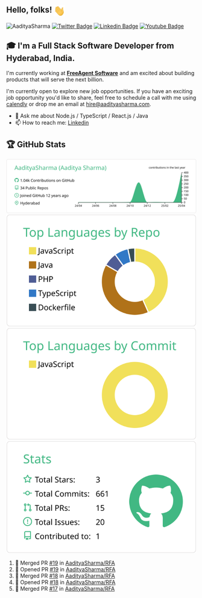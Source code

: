 ## Hello, folks! <img src="https://github.com/AadityaSharma/AadityaSharma/blob/main/wave.gif" align="top" width="30px">
<img src="https://komarev.com/ghpvc/?username=AadityaSharma&label=Profile Views&color=blue&style=flat" alt="AadityaSharma" /> [![Twitter Badge](https://img.shields.io/badge/-@AadityaSharma-1ca0f1?style=flat&labelColor=1ca0f1&logo=twitter&logoColor=white)](https://twitter.com/aadityaofficial) [![Linkedin Badge](https://img.shields.io/badge/-Aaditya%20Sharma-0e76a8?style=flat&labelColor=0e76a8&logo=linkedin&logoColor=white)](https://www.linkedin.com/in/aadityasharma/) [![Youtube Badge](https://img.shields.io/badge/-Aaditya-e74c3c?style=flat&labelColor=e74c3c&logo=youtube&logoColor=white)](https://www.youtube.com/channel/UC-RbhG5ocqf4S1xjDBEVc9A)

<!---[![GitHub Badge](https://img.shields.io/badge/-AadityaSharma-0d0d0d?style=flat&labelColor=0d0d0d&logo=github&logoColor=white)](https://github.com/AadityaSharma)-->
<!-- [![Discord Badge](https://img.shields.io/badge/AadityaSharma-7289DA?style=flat&labelColor=7289DA&logo=discord&logoColor=white)](https://discords.com/bio/p/AadityaSharma) -->
<!-- [![Mail Badge](https://img.shields.io/badge/-aaditya.clicks-c0392b?style=flat&labelColor=c0392b&logo=gmail&logoColor=white)](mailto:aaditya.clicks@gmail.com) -->
<!-- [![Medium Badge](https://img.shields.io/badge/@mynkggrwl-12100E?style=flat&labelColor=12100E&logo=medium&logoColor=white)](https://medium.com/@mynkggrwl) -->


## 🎓 I'm a Full Stack Software Developer from Hyderabad, India.

I'm currently working at **[FreeAgent Software](https://freeagentcrm.com/)** and am excited about building products that will serve the next billion.

I'm currently open to explore new job opportunities. If you have an exciting job opportunity you'd like to share, feel free to schedule a call with me using [calendly](https://calendly.com/aaditya-sharma/30min) or drop me an email at [hire@aadityasharma.com](mailto:hire@aadityasharma.com).
- 💬 Ask me about Node.js / TypeScript / React.js / Java
- 📫 How to reach me: [Linkedin](https://www.linkedin.com/in/aadityasharma/)

<!-- 
### Things I code with: 
<span><img src="https://cdn.jsdelivr.net/gh/devicons/devicon@latest/icons/javascript/javascript-original.svg" width="30px"></span>&nbsp;
<span><img src="https://cdn.jsdelivr.net/gh/devicons/devicon@latest/icons/nodejs/nodejs-original.svg" width="30px"></span>&nbsp;
<span><img src="https://cdn.jsdelivr.net/gh/devicons/devicon@latest/icons/python/python-original.svg" width="30px"></span>&nbsp;
<span><img src="https://cdn.jsdelivr.net/gh/devicons/devicon@latest/icons/react/react-original.svg" width="30px"></span>&nbsp;
<span><img src="https://cdn.jsdelivr.net/gh/devicons/devicon@latest/icons/redux/redux-original.svg" width="30px"></span>&nbsp;
<span><img src="https://cdn.jsdelivr.net/gh/devicons/devicon@latest/icons/mysql/mysql-original.svg" width="30px"></span>&nbsp;
<span><img src="https://cdn.jsdelivr.net/gh/devicons/devicon@latest/icons/mongodb/mongodb-original.svg" width="30px"></span>&nbsp;
<span><img src="https://cdn.jsdelivr.net/gh/devicons/devicon@latest/icons/html5/html5-plain.svg" width="30px"></span>&nbsp;
<span><img src="https://cdn.jsdelivr.net/gh/devicons/devicon@latest/icons/css3/css3-plain.svg" width="30px"></span>&nbsp;

### Tools I use:
<span><img src="https://cdn.jsdelivr.net/gh/devicons/devicon@latest/icons/git/git-plain.svg" width="30px"></span>&nbsp;
<span><img src="https://cdn.worldvectorlogo.com/logos/tableau-software.svg" width="30px"></span>&nbsp;
<span><img src="https://avatars.githubusercontent.com/u/10251060?s=200&v=4" width="30px"></span>&nbsp;
<span><img src="https://cdn.jsdelivr.net/gh/devicons/devicon/icons/vscode/vscode-original.svg" width="30px"></span>&nbsp;
<span><img src="https://upload.wikimedia.org/wikipedia/commons/c/c0/WebStorm_Icon.svg" width="30px"></span>&nbsp;
<span><img src="https://upload.wikimedia.org/wikipedia/commons/1/1d/PyCharm_Icon.svg" width="30px"></span>&nbsp;

### Things I am learning:
<span><img src="https://cdn.jsdelivr.net/gh/devicons/devicon@latest/icons/flutter/flutter-original.svg" width="30px"></span>&nbsp;
<span><img src="https://cdn.jsdelivr.net/gh/devicons/devicon@latest/icons/typescript/typescript-plain.svg" width="30px"></span>&nbsp;
<span><img src="https://cdn.jsdelivr.net/gh/devicons/devicon@latest/icons/nestjs/nestjs-plain.svg" width="30px"></span>&nbsp; -->

## 🏆 GitHub Stats


[![](https://raw.githubusercontent.com/AadityaSharma/AadityaSharma/master/profile-summary-card-output/vue/0-profile-details.svg)](https://github.com/vn7n24fzkq/github-profile-summary-cards)
[![](https://raw.githubusercontent.com/AadityaSharma/AadityaSharma/master/profile-summary-card-output/vue/1-repos-per-language.svg)](https://github.com/vn7n24fzkq/github-profile-summary-cards) [![](https://raw.githubusercontent.com/AadityaSharma/AadityaSharma/master/profile-summary-card-output/vue/2-most-commit-language.svg)](https://github.com/vn7n24fzkq/github-profile-summary-cards)
[![](https://raw.githubusercontent.com/AadityaSharma/AadityaSharma/master/profile-summary-card-output/vue/3-stats.svg)](https://github.com/vn7n24fzkq/github-profile-summary-cards)

<!-- ## :zap: Recent Activity -->

<!--START_SECTION:activity-->
1. 🎉 Merged PR [#19](https://github.com/AadityaSharma/RFA/pull/19) in [AadityaSharma/RFA](https://github.com/AadityaSharma/RFA)
2. 💪 Opened PR [#19](https://github.com/AadityaSharma/RFA/pull/19) in [AadityaSharma/RFA](https://github.com/AadityaSharma/RFA)
3. 🎉 Merged PR [#18](https://github.com/AadityaSharma/RFA/pull/18) in [AadityaSharma/RFA](https://github.com/AadityaSharma/RFA)
4. 💪 Opened PR [#18](https://github.com/AadityaSharma/RFA/pull/18) in [AadityaSharma/RFA](https://github.com/AadityaSharma/RFA)
5. 🎉 Merged PR [#17](https://github.com/AadityaSharma/RFA/pull/17) in [AadityaSharma/RFA](https://github.com/AadityaSharma/RFA)
<!--END_SECTION:activity-->
